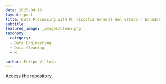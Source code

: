 ```yaml
---
date: 2025-04-10
layout: post
title: Data Processing with R. Fiscalía General del Estado - Ecuador
subtitle: 
featured_image: _images/clean.png
taxonomy:
  category: 
  - Data Engineering
  - Data Cleaning
  - R
 
author: Felipe Villota 
---
```


[Access](https://github.com/FelipeVillota/ic-ct/tree/main/cleaning) the repository.
